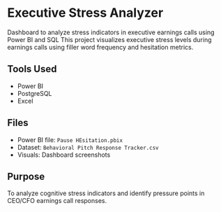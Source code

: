 # Executive Stress Analyzer
Dashboard to analyze stress indicators in executive earnings calls using Power BI and SQL
This project visualizes executive stress levels during earnings calls using filler word frequency and hesitation metrics.

## Tools Used
- Power BI
- PostgreSQL
- Excel

## Files
- Power BI file: `Pause HEsitation.pbix`
- Dataset: `Behavioral Pitch Response Tracker.csv`
- Visuals: Dashboard screenshots

## Purpose
To analyze cognitive stress indicators and identify pressure points in CEO/CFO earnings call responses.
